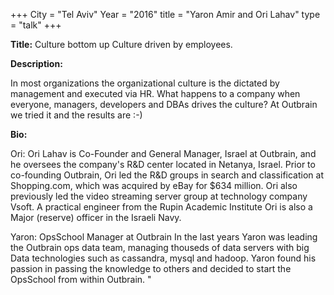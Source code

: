 +++
City = "Tel Aviv"
Year = "2016"
title = "Yaron Amir and Ori Lahav"
type = "talk"
+++

<div class="span-15  ">
  <div class="span-15  last ">
  <p><strong>Title:</strong>
  Culture bottom up
Culture driven by employees.
  </p>

  <p><strong>Description:</strong></p>

  <p>In most organizations the organizational culture is the dictated by management and executed via HR.
What happens to a company when everyone, managers, developers and DBAs drives the culture?
At Outbrain we tried it and the results are  :-)</p>
    <p><strong>Bio:</strong></p>
  <p>Ori:
     Ori Lahav is Co-Founder and General Manager, Israel at Outbrain, and he oversees the company's R&D center located in Netanya, Israel. Prior to co-founding Outbrain, Ori led the R&D groups in search and classification at Shopping.com, which was acquired by eBay for $634 million. Ori also previously led the video streaming server group at technology company Vsoft. A practical engineer from the Rupin Academic Institute Ori is also a Major (reserve) officer in the Israeli Navy.

</p>
  <p>Yaron:
     OpsSchool Manager at Outbrain
     In the last years Yaron was leading the Outbrain ops data team, managing thouseds of data servers with big Data technologies such as cassandra, mysql and hadoop.
     Yaron found his passion in passing the knowledge to others and decided to start the OpsSchool from within Outbrain.
     "
</p>

  </div>
</div>
